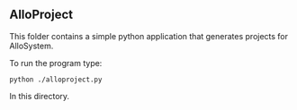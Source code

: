 AlloProject
-----------

This folder contains a simple python application that generates projects for
AlloSystem.

To run the program type:

```
python ./alloproject.py
```

In this directory.

